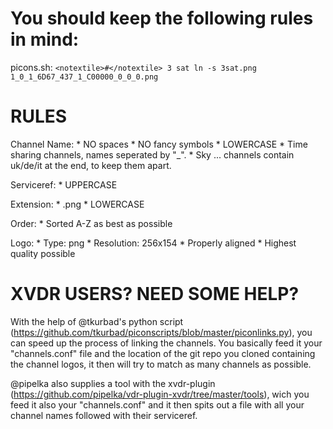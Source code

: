 You should keep the following rules in mind:
============================================


picons.sh:
`<notextile>#</notextile> 3 sat
ln -s 3sat.png 1_0_1_6D67_437_1_C00000_0_0_0.png`




RULES
=====

Channel Name:
	* NO spaces
	* NO fancy symbols
	* LOWERCASE
	* Time sharing channels, names seperated by "_".
	* Sky ... channels contain uk/de/it at the end, to keep them apart.

Serviceref:
	* UPPERCASE

Extension:
	* .png
	* LOWERCASE

Order:
	* Sorted A-Z as best as possible

Logo:
	* Type: png
	* Resolution: 256x154
	* Properly aligned
	* Highest quality possible




XVDR USERS? NEED SOME HELP?
===========================

With the help of @tkurbad's python script (https://github.com/tkurbad/piconscripts/blob/master/piconlinks.py), you can speed up the process of linking the channels. You basically feed it your "channels.conf" file and the location of the git repo you cloned containing the channel logos, it then will try to match as many channels as possible.

@pipelka also supplies a tool with the xvdr-plugin (https://github.com/pipelka/vdr-plugin-xvdr/tree/master/tools), wich you feed it also your "channels.conf" and it then spits out a file with all your channel names followed with their serviceref.

